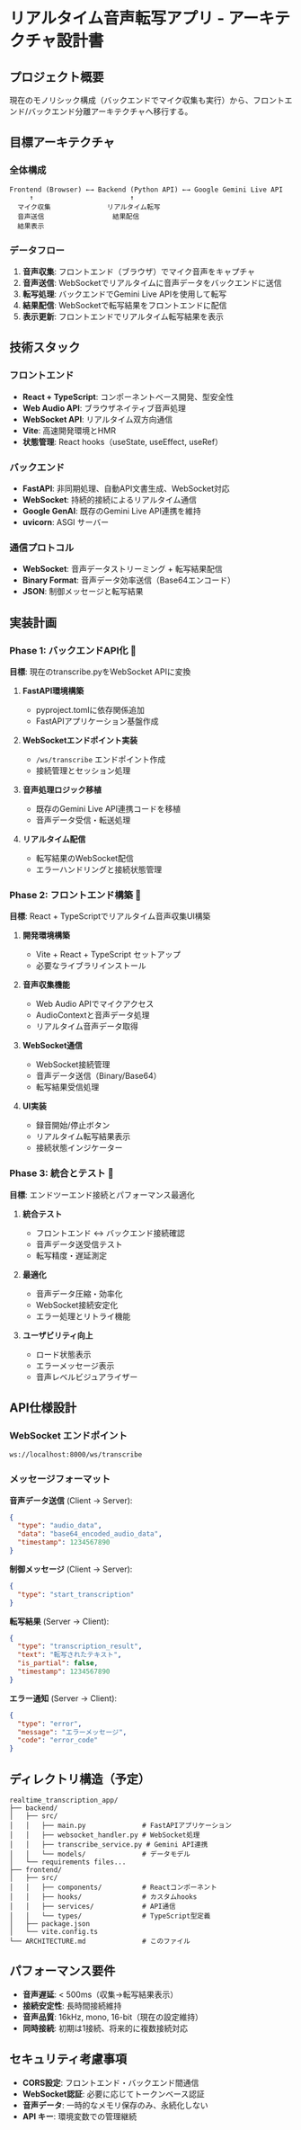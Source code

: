 # リアルタイム音声転写アプリ - アーキテクチャ設計書

## プロジェクト概要
現在のモノリシック構成（バックエンドでマイク収集も実行）から、フロントエンド/バックエンド分離アーキテクチャへ移行する。

## 目標アーキテクチャ

### 全体構成
```
Frontend (Browser) ←→ Backend (Python API) ←→ Google Gemini Live API
     ↑                        ↑
  マイク収集              リアルタイム転写
  音声送信                 結果配信
  結果表示
```

### データフロー
1. **音声収集**: フロントエンド（ブラウザ）でマイク音声をキャプチャ
2. **音声送信**: WebSocketでリアルタイムに音声データをバックエンドに送信
3. **転写処理**: バックエンドでGemini Live APIを使用して転写
4. **結果配信**: WebSocketで転写結果をフロントエンドに配信
5. **表示更新**: フロントエンドでリアルタイム転写結果を表示

## 技術スタック

### フロントエンド
- **React + TypeScript**: コンポーネントベース開発、型安全性
- **Web Audio API**: ブラウザネイティブ音声処理
- **WebSocket API**: リアルタイム双方向通信
- **Vite**: 高速開発環境とHMR
- **状態管理**: React hooks（useState, useEffect, useRef）

### バックエンド
- **FastAPI**: 非同期処理、自動API文書生成、WebSocket対応
- **WebSocket**: 持続的接続によるリアルタイム通信
- **Google GenAI**: 既存のGemini Live API連携を維持
- **uvicorn**: ASGI サーバー

### 通信プロトコル
- **WebSocket**: 音声データストリーミング + 転写結果配信
- **Binary Format**: 音声データ効率送信（Base64エンコード）
- **JSON**: 制御メッセージと転写結果

## 実装計画

### Phase 1: バックエンドAPI化 🎯
**目標**: 現在のtranscribe.pyをWebSocket APIに変換

1. **FastAPI環境構築**
   - pyproject.tomlに依存関係追加
   - FastAPIアプリケーション基盤作成

2. **WebSocketエンドポイント実装**
   - `/ws/transcribe` エンドポイント作成
   - 接続管理とセッション処理

3. **音声処理ロジック移植**
   - 既存のGemini Live API連携コードを移植
   - 音声データ受信・転送処理

4. **リアルタイム配信**
   - 転写結果のWebSocket配信
   - エラーハンドリングと接続状態管理

### Phase 2: フロントエンド構築 🎯
**目標**: React + TypeScriptでリアルタイム音声収集UI構築

1. **開発環境構築**
   - Vite + React + TypeScript セットアップ
   - 必要なライブラリインストール

2. **音声収集機能**
   - Web Audio APIでマイクアクセス
   - AudioContextと音声データ処理
   - リアルタイム音声データ取得

3. **WebSocket通信**
   - WebSocket接続管理
   - 音声データ送信（Binary/Base64）
   - 転写結果受信処理

4. **UI実装**
   - 録音開始/停止ボタン
   - リアルタイム転写結果表示
   - 接続状態インジケーター

### Phase 3: 統合とテスト 🎯
**目標**: エンドツーエンド接続とパフォーマンス最適化

1. **統合テスト**
   - フロントエンド ↔ バックエンド接続確認
   - 音声データ送受信テスト
   - 転写精度・遅延測定

2. **最適化**
   - 音声データ圧縮・効率化
   - WebSocket接続安定化
   - エラー処理とリトライ機能

3. **ユーザビリティ向上**
   - ロード状態表示
   - エラーメッセージ表示
   - 音声レベルビジュアライザー

## API仕様設計

### WebSocket エンドポイント
```
ws://localhost:8000/ws/transcribe
```

### メッセージフォーマット

**音声データ送信** (Client → Server):
```json
{
  "type": "audio_data",
  "data": "base64_encoded_audio_data",
  "timestamp": 1234567890
}
```

**制御メッセージ** (Client → Server):
```json
{
  "type": "start_transcription"
}
```

**転写結果** (Server → Client):
```json
{
  "type": "transcription_result",
  "text": "転写されたテキスト",
  "is_partial": false,
  "timestamp": 1234567890
}
```

**エラー通知** (Server → Client):
```json
{
  "type": "error",
  "message": "エラーメッセージ",
  "code": "error_code"
}
```

## ディレクトリ構造（予定）

```
realtime_transcription_app/
├── backend/
│   ├── src/
│   │   ├── main.py              # FastAPIアプリケーション
│   │   ├── websocket_handler.py # WebSocket処理
│   │   ├── transcribe_service.py # Gemini API連携
│   │   └── models/              # データモデル
│   └── requirements files...
├── frontend/
│   ├── src/
│   │   ├── components/          # Reactコンポーネント
│   │   ├── hooks/               # カスタムhooks
│   │   ├── services/            # API通信
│   │   └── types/               # TypeScript型定義
│   ├── package.json
│   └── vite.config.ts
└── ARCHITECTURE.md              # このファイル
```

## パフォーマンス要件

- **音声遅延**: < 500ms（収集→転写結果表示）
- **接続安定性**: 長時間接続維持
- **音声品質**: 16kHz, mono, 16-bit（現在の設定維持）
- **同時接続**: 初期は1接続、将来的に複数接続対応

## セキュリティ考慮事項

- **CORS設定**: フロントエンド・バックエンド間通信
- **WebSocket認証**: 必要に応じてトークンベース認証
- **音声データ**: 一時的なメモリ保存のみ、永続化しない
- **API キー**: 環境変数での管理継続